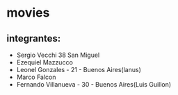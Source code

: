 # movies
## integrantes:
- Sergio Vecchi 38 San Miguel
- Ezequiel Mazzucco
- Leonel Gonzales - 21 - Buenos Aires(lanus)
- Marco Falcon
- Fernando Villanueva - 30 - Buenos Aires(Luis Guillon)